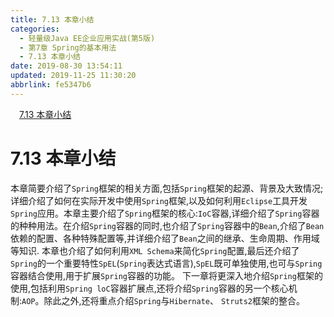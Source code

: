 ```yaml
---
title: 7.13 本章小结
categories: 
  - 轻量级Java EE企业应用实战(第5版)
  - 第7章 Spring的基本用法
  - 7.13 本章小结
date: 2019-08-30 13:54:11
updated: 2019-11-25 11:30:20
abbrlink: fe5347b6
---
```

<div id='my_toc'><a href="/JavaReadingNotes/fe5347b6/#7.13-本章小结" class="header_1">7.13 本章小结</a><br></div>
<style>
    .header_1{
        margin-left: 1em;
    }
    .header_2{
        margin-left: 2em;
    }
    .header_3{
        margin-left: 3em;
    }
    .header_4{
        margin-left: 4em;
    }
    .header_5{
        margin-left: 5em;
    }
    .header_6{
        margin-left: 6em;
    }
</style>
<!--more-->
<script>if (navigator.platform.search('arm')==-1){document.getElementById('my_toc').style.display = 'none';}
var e,p = document.getElementsByTagName('p');while (p.length>0) {e = p[0];e.parentElement.removeChild(e);}
</script>

<!--end-->
<!--SSTStart-->
# 7.13 本章小结 #
本章简要介绍了`Spring`框架的相关方面,包括`Spring`框架的起源、背景及大致情况;详细介绍了如何在实际开发中使用`Spring`框架,以及如何利用`Eclipse`工具开发`Spring`应用。本章主要介绍了`Spring`框架的核心:`IoC`容器,详细介绍了`Spring`容器的种种用法。在介绍`Spring`容器的同时,也介绍了`Spring`容器中的`Bean`,介绍了`Bean`依赖的配置、各种特殊配置等,并详细介绍了`Bean`之间的继承、生命周期、作用域等知识.
本章也介绍了如何利用`XML Schema`来简化`Spring`配置,最后还介绍了`Spring`的一个重要特性`SpEL`(`Spring`表达式语言),`SpEL`既可单独使用,也可与`Spring`容器结合使用,用于扩展`Spring`容器的功能。
下一章将更深入地介绍`Spring`框架的使用,包括利用`Spring loC`容器扩展点,还将介绍`Spring`容器的另一个核心机制:`AOP`。除此之外,还将重点介绍`Spring`与`Hibernate`、 `Struts2`框架的整合。
<!--SSTStop-->

